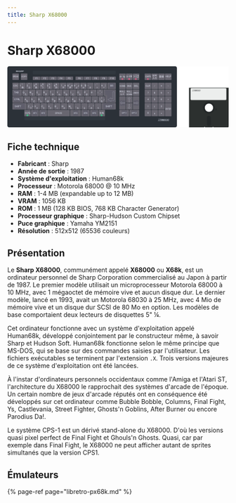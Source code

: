 ```yaml
---
title: Sharp X68000
---
```


# Sharp X68000

![](./sharp-x68000/image%20%2865%29.png)

## Fiche technique

* **Fabricant** : Sharp
* **Année de sortie** : 1987
* **Système d'exploitation** : Human68k
* **Processeur** : Motorola 68000 @ 10 MHz
* **RAM** : 1-4 MB \(expandable up to 12 MB\)
* **VRAM** : 1056 KB
* **ROM** : 1 MB \(128 KB BIOS, 768 KB Character Generator\)
* **Processeur graphique** : Sharp-Hudson Custom Chipset
* **Puce graphique** : Yamaha YM2151
* **Résolution** : 512x512 \(65536 couleurs\)

## Présentation

Le **Sharp X68000**, communément appelé **X68000** ou **X68k**, est un ordinateur personnel de Sharp Corporation commercialisé au Japon à partir de 1987. Le premier modèle utilisait un microprocesseur Motorola 68000 à 10 MHz, avec 1 mégaoctet de mémoire vive et aucun disque dur. Le dernier modèle, lancé en 1993, avait un Motorola 68030 à 25 MHz, avec 4 Mio de mémoire vive et un disque dur SCSI de 80 Mo en option. Les modèles de base comportaient deux lecteurs de disquettes 5" ¼.

Cet ordinateur fonctionne avec un système d'exploitation appelé Human68k, développé conjointement par le constructeur même, à savoir Sharp et Hudson Soft. Human68k fonctionne selon le même principe que MS-DOS, qui se base sur des commandes saisies par l'utilisateur. Les fichiers exécutables se terminent par l'extension `.X`. Trois versions majeures de ce système d'exploitation ont été lancées.

À l'instar d'ordinateurs personnels occidentaux comme l'Amiga et l'Atari ST, l'architecture du X68000 le rapprochait des systèmes d'arcade de l'époque. Un certain nombre de jeux d'arcade réputés ont en conséquence été développés sur cet ordinateur comme Bubble Bobble, Columns, Final Fight, Ys, Castlevania, Street Fighter, Ghosts'n Goblins, After Burner ou encore Parodius Da!.

Le système CPS-1 est un dérivé stand-alone du X68000. D'où les versions quasi pixel perfect de Final Fight et Ghouls'n Ghosts. Quasi, car par exemple dans Final Fight, le X68000 ne peut afficher autant de sprites simultanés que la version CPS1.

## Émulateurs

{% page-ref page="libretro-px68k.md" %}

